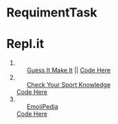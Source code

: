 # RequimentTask

# Repl.it

<ol>
    <li>
        <ol>
        <a href="https://replit.com/@paul889/GuessItandMakeIt?embed=1&outpute=1">Guess It Make It</a> || 
        <a href="https://replit.com/@paul889/GuessItandMakeIt#index.js">Code Here</a>
        </ol>
    </li>
    <li>
        <ol>
        <a href="https://replit.com/@paul889/MultipleQuestions?embed=1&outpute=1">Check Your Sport Knowledge</a>
        </ol>
        <a href="https://replit.com/@paul889/MultipleQuestions#index.js">Code Here</a>
    </li>
    <li>
        <ol>
        <a href="https://ez1ob.csb.app/">EmojiPedia</a>
        </ol>
        <a href="https://codesandbox.io/s/emoji-interpreter-ez1ob?file=/src/App.js">Code Here</a>
    </li>
</ol>
